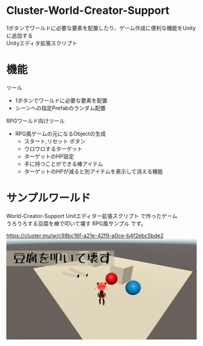 # Cluster-World-Creator-Support
1ボタンでワールドに必要な要素を配置したり、ゲーム作成に便利な機能をUnityに追加する  
Unityエディタ拡張スクリプト

# 機能

ツール  
- 1ボタンでワールドに必要な要素を配置  
- シーンへの指定Prefabのランダム配置

RPGワールド向けツール
- RPG風ゲームの元になるObjectの生成  
    - スタート,リセット ボタン  
    - ウロウロするターゲット  
    - ターゲットのHP設定  
    - 手に持つことができる棒アイテム  
    - ターゲットのHPが減ると別アイテムを表示して消える機能  

# サンプルワールド
World-Creator-Support Unitエディター拡張スクリプト で作ったゲーム  
うろうろする豆腐を棒で叩いて壊す RPG風サンプル です。

https://cluster.mu/w/c98bc16f-a21e-42f9-a0ce-b4f2ebc5bde2
![豆腐](./res/rpg-sample.png)